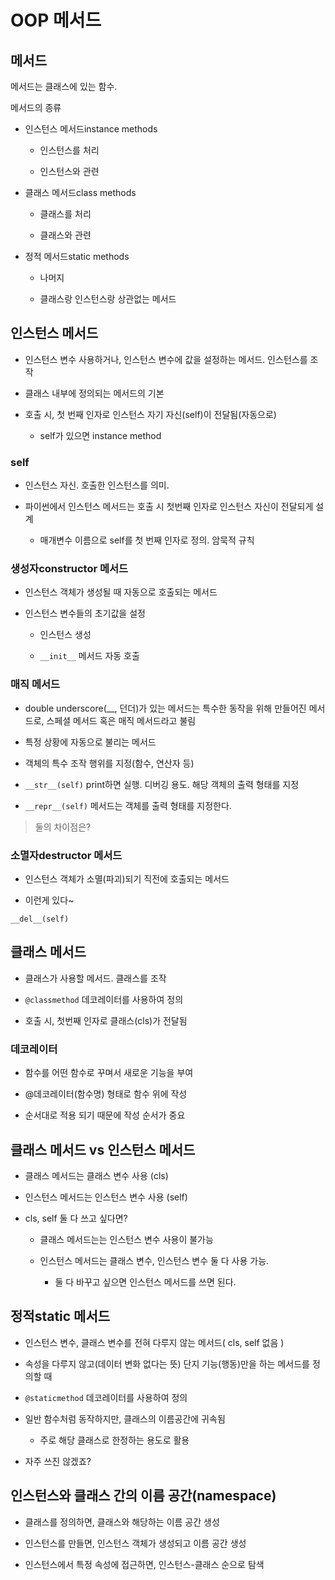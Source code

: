 # OOP 메서드

> 

## 메서드

메서드는 클래스에 있는 함수.

메서드의 종류

- 인스턴스 메서드instance methods

    - 인스턴스를 처리

    - 인스턴스와 관련

- 클래스 메서드class methods

    - 클래스를 처리

    - 클래스와 관련

- 정적 메서드static methods

    - 나머지

    - 클래스랑 인스턴스랑 상관없는 메서드

## 인스턴스 메서드

- 인스턴스 변수 사용하거나, 인스턴스 변수에 값을 설정하는 메서드. 인스턴스를 조작

- 클래스 내부에 정의되는 메서드의 기본

- 호출 시, 첫 번째 인자로 인스턴스 자기 자신(self)이 전달됨(자동으로)

    - self가 있으면 instance method

### self

- 인스턴스 자신. 호출한 인스턴스를 의미.

- 파이썬에서 인스턴스 메서드는 호출 시 첫번째 인자로 인스턴스 자신이 전달되게 설계

    - 매개변수 이름으로 self를 첫 번째 인자로 정의. 암묵적 규칙

### 생성자constructor 메서드

- 인스턴스 객체가 생성될 때 자동으로 호출되는 메서드

- 인스턴스 변수들의 초기값을 설정

    - 인스턴스 생성

    - `__init__` 메서드 자동 호출

### 매직 메서드

- double underscore(__, 던더)가 있는 메서드는 특수한 동작을 위해 만들어진 메서드로, 스페셜 메서드 혹은 매직 메서드라고 불림

- 특정 상황에 자동으로 불리는 메서드

- 객체의 특수 조작 행위를 지정(함수, 연산자 등)


- `__str__(self)` print하면 실행. 디버깅 용도. 해당 객체의 출력 형태를 지정

- `__repr__(self)` 메서드는 객체를 출력 형태를 지정한다.

> 둘의 차이점은? 

### 소멸자destructor 메서드

- 인스턴스 객체가 소멸(파괴)되기 직전에 호출되는 메서드

- 이런게 있다~

`__del__(self)`

## 클래스 메서드

- 클래스가 사용할 메서드. 클래스를 조작

- `@classmethod` 데코레이터를 사용하여 정의

- 호출 시, 첫번째 인자로 클래스(cls)가 전달됨

### 데코레이터

- 함수를 어떤 함수로 꾸며서 새로운 기능을 부여

- @데코레이터(함수명) 형태로 함수 위에 작성

- 순서대로 적용 되기 때문에 작성 순서가 중요

## 클래스 메서드 vs 인스턴스 메서드

- 클래스 메서드는 클래스 변수 사용 (cls)

- 인스턴스 메서드는 인스턴스 변수 사용 (self)

- cls, self 둘 다 쓰고 싶다면?

    - 클래스 메서드는는 인스턴스 변수 사용이 불가능

    - 인스턴스 메서드는 클래스 변수, 인스턴스 변수 둘 다 사용 가능.

        - 둘 다 바꾸고 싶으면 인스턴스 메서드를 쓰면 된다.

## 정적static 메서드

- 인스턴스 변수, 클래스 변수를 전혀 다루지 않는 메서드( cls, self 없음 )

- 속성을 다루지 않고(데이터 변화 없다는 뜻) 단지 기능(행동)만을 하는 메서드를 정의할 때

- `@staticmethod` 데코레이터를 사용하여 정의

- 일반 함수처럼 동작하지만, 클래스의 이름공간에 귀속됨

    - 주로 해당 클래스로 한정하는 용도로 활용

- 자주 쓰진 않겠죠?

## 인스턴스와 클래스 간의 이름 공간(namespace)

- 클래스를 정의하면, 클래스와 해당하는 이름 공간 생성

- 인스턴스를 만들면, 인스턴스 객체가 생성되고 이름 공간 생성

- 인스턴스에서 특정 속성에 접근하면, 인스턴스-클래스 순으로 탐색

